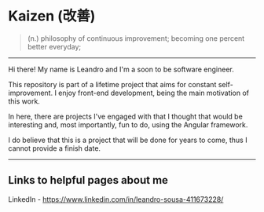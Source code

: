 # Kaizen (改善) 
  > (n.) philosophy of continuous improvement; becoming one percent better everyday;
---

Hi there! My name is Leandro and I'm a soon to be software engineer.

This repository is part of a lifetime project that aims for constant self-improvement. I enjoy front-end development, being the main motivation of this work.

In here, there are projects I've engaged with that I thought that would be interesting and, most importantly, fun to do, using the Angular framework.

I do believe that this is a project that will be done for years to come, thus I cannot provide a finish date.

---

## Links to helpful pages about me

LinkedIn - https://www.linkedin.com/in/leandro-sousa-411673228/
